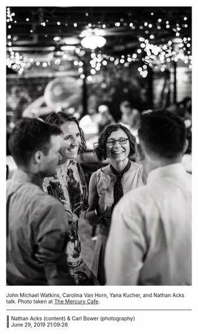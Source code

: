 ![John Michael Watkins, Carolina Van Horn, Yana Kucher, and Nathan Acks talk](assets/4cbba8f215c7457bb6f3b0df7f20b85d.webp)

John Michael Watkins, Carolina Van Horn, Yana Kucher, and Nathan Acks talk. Photo taken at [The Mercury Cafe](http://mercurycafe.com/).

- - - -

<span aria-hidden="true">👥</span> Nathan Acks (content) & Carl Bower (photography)  
<span aria-hidden="true">📅</span> June 29, 2019 21:09:26
